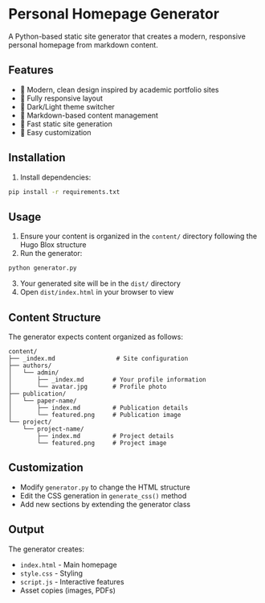 # Personal Homepage Generator

A Python-based static site generator that creates a modern, responsive personal homepage from markdown content.

## Features

- 🎨 Modern, clean design inspired by academic portfolio sites
- 📱 Fully responsive layout
- 🌙 Dark/Light theme switcher
- 📝 Markdown-based content management
- 🚀 Fast static site generation
- 🔧 Easy customization

## Installation

1. Install dependencies:
```bash
pip install -r requirements.txt
```

## Usage

1. Ensure your content is organized in the `content/` directory following the Hugo Blox structure
2. Run the generator:
```bash
python generator.py
```
3. Your generated site will be in the `dist/` directory
4. Open `dist/index.html` in your browser to view

## Content Structure

The generator expects content organized as follows:
```
content/
├── _index.md                 # Site configuration
├── authors/
│   └── admin/
│       ├── _index.md        # Your profile information
│       └── avatar.jpg       # Profile photo
├── publication/
│   └── paper-name/
│       ├── index.md         # Publication details
│       └── featured.png     # Publication image
└── project/
    └── project-name/
        ├── index.md         # Project details
        └── featured.png     # Project image
```

## Customization

- Modify `generator.py` to change the HTML structure
- Edit the CSS generation in `generate_css()` method
- Add new sections by extending the generator class

## Output

The generator creates:
- `index.html` - Main homepage
- `style.css` - Styling
- `script.js` - Interactive features
- Asset copies (images, PDFs)
